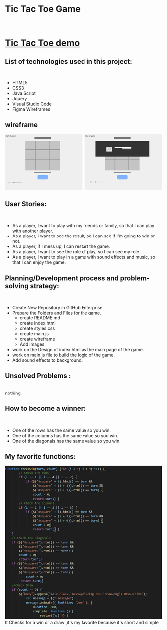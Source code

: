 # Tic Tac Toe Game
<br>
<h1><a href='https://pages.git.generalassemb.ly/shahadalbaidhani/tic-tac/'> Tic Tac Toe demo </a></h2>
<h2>List of technologies used in this project:</h2>
<br>
<ul>
    <li>HTML5</li>
      <li>CSS3</li>
    <li>Java Script</li>
    <li>Jquery</li>
    <li>Visual Studio Code</li>
      <li>Figma Wireframes</li>


</ul>
<h2>wireframe</h2>
<img src="wirefrme.png">
<h2>User Stories:</h2>
 <br>
<ul>
<li>As a player, I want to play with my friends or family, so that I can play with another player.</li>
<li>As a player, I want to see the result, so I can see if I'm going to win or not.</li>
<li>As a player, if I mess up, I can restart the game.</li>
<li>As a player, I want to see the role of play, so I can see my role.</li>
<li>As a player, I want to play in a game with sound effects and music, so that I can enjoy the game.</li>
</ul>

<h2>Planning/Development process and problem-solving strategy:</h2>
<br>
<ul>
<li>Create New Repository in GitHub Enterprise.</li>
<li>Prepare the Folders and Files for the game.
  <ul>
      <li>create README.md</li>
       <li>create index.html</li>
        <li>create styles.css</li>
        <li>create main.js</li>
        <li>create  wireframe </li>
         <li>Add images</li>
</ul>
</li>
<li>work on the Design of index.html as the main page of the game.</li>
<li>work on main.js file to build the logic of the game.</li>
<li>Add sound effects to background.</li> </ul>
<h2>Unsolved Problems :</h2>
<br>
nothing


<h2>How to become a winner:</h2>
<br>
<ul>
<li>One of the rows has the same value so you win.</li>
<li>One of the columns has the same value so you win.</li>
<li>One of the diagonals has the same value so you win.</li>
</ul>
<h2>My favorite functions:</h2>
<img src="function.PNG">
It Checks for a win or a draw ,it's my favorite because it's short and simple

